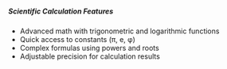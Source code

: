 ##### Scientific Calculation Features

- Advanced math with trigonometric and logarithmic functions
- Quick access to constants (π, e, φ)
- Complex formulas using powers and roots
- Adjustable precision for calculation results
